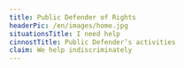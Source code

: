 ```yaml
---
title: Public Defender of Rights
headerPic: /en/images/home.jpg
situationsTitle: I need help
cinnostTitle: Public Defender’s activities
claim: We help indiscriminately
---
```

